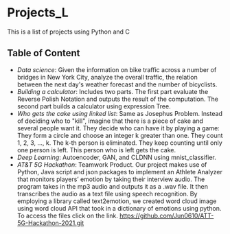 # Projects_L

This is a list of projects using Python and C
## Table of Content
* _Data science_: Given the information on bike traffic across a number of bridges in New York City, analyze the overall traffic, the relation between the next day's weather forecast and the number of bicyclists. 
* _Building a calculator_: Includes two parts. The first part evaluate the Reverse Polish Notation and outputs the result of the computation. The second part builds a calculator using expression Tree.
* _Who gets the cake using linked list_: Same as Josephus Problem. Instead of deciding who to "kill", imagine that there is a piece of cake and several people want it. They decide who can have it by playing a game: They form a circle and choose an integer k greater than one. They count 1, 2, 3, ..., k. The k-th person is eliminated. They keep counting until only one person is left. This person who is left gets the cake.
* _Deep Learning_: Autoencoder, GAN, and CLDNN using mnist_classifier.
* _AT&T 5G Hackathon_: Teamwork Product. Our project makes use of Python, Java script and json packages to implement an Athlete Analyzer that monitors players’ emotion by taking their interview audio. The program takes in the mp3 audio and outputs it as a .wav file. It then transcribes the audio as a text file using speech recognition. By employing a library called text2emotion, we created word cloud image using word cloud API that took in a dictionary of emotions using python. To access the files click on the link. https://github.com/Jun0610/ATT-5G-Hackathon-2021.git

